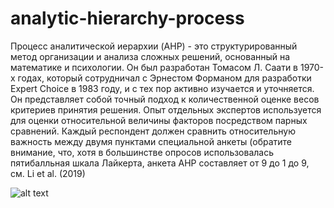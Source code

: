 # analytic-hierarchy-process
Процесс аналитической иерархии (AHP) - это структурированный метод организации и анализа сложных решений, основанный на математике и психологии. Он был разработан Томасом Л. Саати в 1970-х годах, который сотрудничал с Эрнестом Форманом для разработки Expert Choice в 1983 году, и с тех пор активно изучается и уточняется. Он представляет собой точный подход к количественной оценке весов критериев принятия решения. Опыт отдельных экспертов используется для оценки относительной величины факторов посредством парных сравнений. Каждый респондент должен сравнить относительную важность между двумя пунктами специальной анкеты (обратите внимание, что, хотя в большинстве опросов использовалась пятибалльная шкала Лайкерта, анкета AHP составляет от 9 до 1 до 9, см. Li et al. (2019)

![alt text](http://url/to/Long.jpg)
